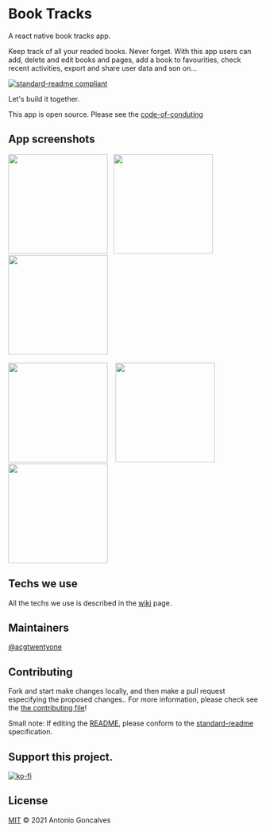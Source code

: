# Book Tracks
A react native book tracks app. 

Keep track of all your readed books. Never forget. With this app users can add, delete and edit books and pages, add a book to favourities, check recent activities, export and share user data and son on...

[![standard-readme compliant](https://img.shields.io/badge/standard--readme-OK-green.svg?style=flat-square)](https://github.com/acgtwentyone/booktracks#readme)

Let's build it together.

This app is open source. Please see the [code-of-conduting](https://github.com/acgtwentyone/booktracks/blob/main/CODE_OF_CONDUCT.md) 

## App screenshots
<img src="https://user-images.githubusercontent.com/94224806/163692860-a45c97ea-78d9-4997-840a-5beb06811ecb.jpg" width="200" />&nbsp;&nbsp;&nbsp;<img src="https://user-images.githubusercontent.com/94224806/163692867-4d32f24b-c1db-4ea8-b42a-802f8ab0331d.jpg" width="200" />&nbsp;&nbsp;&nbsp;
<img src="https://user-images.githubusercontent.com/94224806/163692876-b5b09047-6513-493e-8c0a-ed14b1d78ea3.jpg" width="200" /><br /><br />
<img src="https://user-images.githubusercontent.com/94224806/163692893-017e475e-c838-404f-acdd-eec1da9d4037.jpg" width="200" />&nbsp;&nbsp;&nbsp;
<img src="https://user-images.githubusercontent.com/94224806/163692901-a1f382a7-669c-4b18-a5dd-432c6125c897.jpg" width="200" />&nbsp;&nbsp;&nbsp;
<img src="https://user-images.githubusercontent.com/94224806/163692912-5f783ced-40f0-4c9e-ab5f-efaa3b14cb9f.jpg" width="200" />


## Techs we use

All the techs we use is described in the [wiki](https://github.com/acgtwentyone/booktracks/wiki) page.

## Maintainers

[@acgtwentyone](https://github.com/acgtwentyone)

## Contributing

Fork and start make changes locally, and then make a pull request especifying the proposed changes.. For more information, please check see the [the contributing file](https://github.com/acgtwentyone/booktracks/blob/main/CONTRIBUTING.md)!

Small note: If editing the [README](README.md), please conform to the [standard-readme](https://github.com/acgtwentyone/booktracks#readme) specification.

## Support this project.

[![ko-fi](https://ko-fi.com/img/githubbutton_sm.svg)](https://ko-fi.com/U7U7D2EQ6)

## License

[MIT](https://github.com/acgtwentyone/booktracks/blob/main/LICENSE) © 2021 Antonio Goncalves
